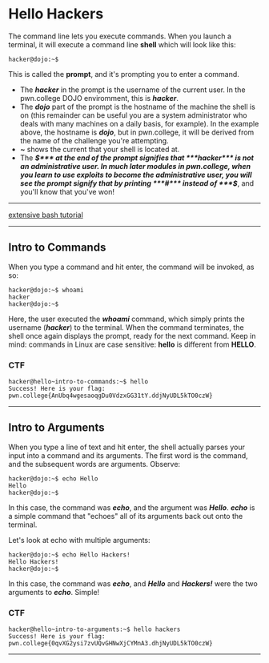 # Hello Hackers

The command line lets you execute commands. 
When you launch a terminal, it will execute a command line **shell** which will look like this:

`hacker@dojo:~$`

This is called the **prompt**, and it's prompting you to enter a command.

- The ***hacker*** in the prompt is the username of the current user.
  In the pwn.college DOJO enviromment, this is ***hacker***.
- The ***dojo*** part of the prompt is the hostname of the machine the shell is on
  (this remainder can be useful you are a system administrator who deals with many machines on a daily basis, for example).
  In the example above, the hostname is ***dojo***, but in pwn.college, it will be derived from the name of the challenge you're attempting.
- ***~*** shows the current that your shell is located at.
- The ***$*** at the end of the prompt signifies that ***hacker*** is not an administrative user.
  In much later modules in pwn.college, when you learn to use exploits to become the administrative user,
  you will see the prompt signify that by printing ***#*** instead of ***$***, and you'll know that you've won!

---

[extensive bash tutorial](https://bash.cyberciti.biz/guide/Main_Page)

---

## Intro to Commands  

When you type a command and hit enter, the command will be invoked, as so:

```
hacker@dojo:~$ whoami
hacker
hacker@dojo:~$
```

Here, the user executed the ***whoami*** command, which simply prints the username (***hacker***) to the terminal.
When the command terminates, the shell once again displays the prompt, ready for the next command.
Keep in mind: commands in Linux are case sensitive: **hello** is different from **HELLO**.

### CTF

```
hacker@hello~intro-to-commands:~$ hello
Success! Here is your flag:
pwn.college{AnUbq4wgesaoqgDu0VdzxGG31tY.ddjNyUDL5kTO0czW}
```

---

## Intro to Arguments

When you type a line of text and hit enter, the shell actually parses your input into a command and its arguments.
The first word is the command, and the subsequent words are arguments. Observe:

```
hacker@dojo:~$ echo Hello
Hello
hacker@dojo:~$
```

In this case, the command was ***echo***, and the argument was ***Hello***.
***echo*** is a simple command that "echoes" all of its arguments back out onto the terminal.

Let's look at echo with multiple arguments:

```
hacker@dojo:~$ echo Hello Hackers!
Hello Hackers!
hacker@dojo:~$
```

In this case, the command was ***echo***, and ***Hello*** and ***Hackers!*** were the two arguments to ***echo***. Simple!

### CTF

```
hacker@hello~intro-to-arguments:~$ hello hackers
Success! Here is your flag:
pwn.college{0qvXG2ysi7zvUQvGHNwXjCYMnA3.dhjNyUDL5kTO0czW}
```

---








